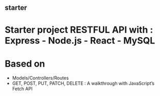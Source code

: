## starter

# Starter project RESTFUL API with : Express - Node.js - React - MySQL 


# Based on 
- Models/Controllers/Routes
- GET, POST, PUT, PATCH, DELETE : A walkthrough with JavaScript’s Fetch API
